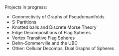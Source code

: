 Projects in progress:
 - Connnectivity of Graphs of Pseudomanifolds
 - S-Partitions
 - Knotted balls and Discrete Morse Theory
 - Edge Decompositions of Flag Spheres
 - Vertex Transitive Flag Spheres
 - Dehn-Sommerville and the UBC
 - Other: Cellular Decomps, Dual Graphs of Spheres
